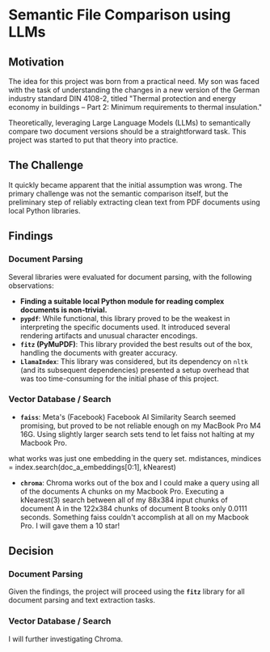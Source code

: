 
# Semantic File Comparison using LLMs

## Motivation

The idea for this project was born from a practical need. My son was faced with the task of understanding the changes in a new version of the German industry standard DIN 4108-2, titled "Thermal protection and energy economy in buildings – Part 2: Minimum requirements to thermal insulation."

Theoretically, leveraging Large Language Models (LLMs) to semantically compare two document versions should be a straightforward task. This project was started to put that theory into practice.

## The Challenge

It quickly became apparent that the initial assumption was wrong. The primary challenge was not the semantic comparison itself, but the preliminary step of reliably extracting clean text from PDF documents using local Python libraries.

## Findings

### Document Parsing
Several libraries were evaluated for document parsing, with the following observations:

* **Finding a suitable local Python module for reading complex documents is non-trivial.**
* **`pypdf`**: While functional, this library proved to be the weakest in interpreting the specific documents used. It introduced several rendering artifacts and unusual character encodings.
* **`fitz` (PyMuPDF)**: This library provided the best results out of the box, handling the documents with greater accuracy.
* **`LlamaIndex`**: This library was considered, but its dependency on `nltk` (and its subsequent dependencies) presented a setup overhead that was too time-consuming for the initial phase of this project.

### Vector Database / Search

* **`faiss`**: Meta's (Facebook) Facebook AI Similarity Search seemed promising, but proved to be not reliable enough on my MacBook Pro M4 16G. Using slightly larger search sets tend to let faiss not halting at my Macbook Pro.

what works was just one embedding in the query set.
mdistances, mindices = index.search(doc_a_embeddings[0:1], kNearest)

* **`chroma`**: Chroma works out of the box and I could make a query using all of the documents A chunks on my Macbook Pro.
Executing a kNearest(3) search between all of my 88x384 input chunks of document A in the 122x384 chunks of document B tooks
only 0.0111 seconds. Something faiss couldn't accomplish at all on my Macbook Pro.
I will gave them a 10 star! 

## Decision

### Document Parsing 
Given the findings, the project will proceed using the **`fitz`** library for all document parsing and text extraction tasks.

### Vector Database / Search
I will further investigating Chroma.
